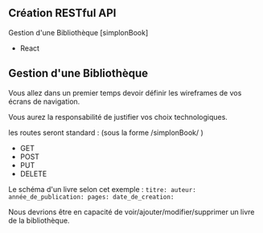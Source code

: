 ## Création RESTful API

Gestion d'une Bibliothèque [simplonBook]
* React

## Gestion d'une Bibliothèque

Vous allez dans un premier temps devoir définir les wireframes de vos écrans de navigation.

Vous aurez la responsabilité de justifier vos choix technologiques.

les routes seront standard : (sous la forme /simplonBook/ )
* GET
* POST
* PUT
* DELETE

Le schéma d'un livre selon cet exemple :
      `titre:
      auteur:
      année_de_publication:
      pages:
      date_de_creation:`

Nous devrions être en capacité de voir/ajouter/modifier/supprimer un livre de la bibliothèque.
